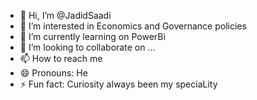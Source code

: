 - 👋 Hi, I’m @JadidSaadi
- 👀 I’m interested in Economics and Governance policies
- 🌱 I’m currently learning on PowerBi
- 💞️ I’m looking to collaborate on ...
- 📫 How to reach me 
- 😄 Pronouns: He
- ⚡ Fun fact: Curiosity always been my speciaLity

<!---
JadidSaadi/JadidSaadi is a ✨ special ✨ repository because its `README.md` (this file) appears on your GitHub profile.
You can click the Preview link to take a look at your changes.
--->
